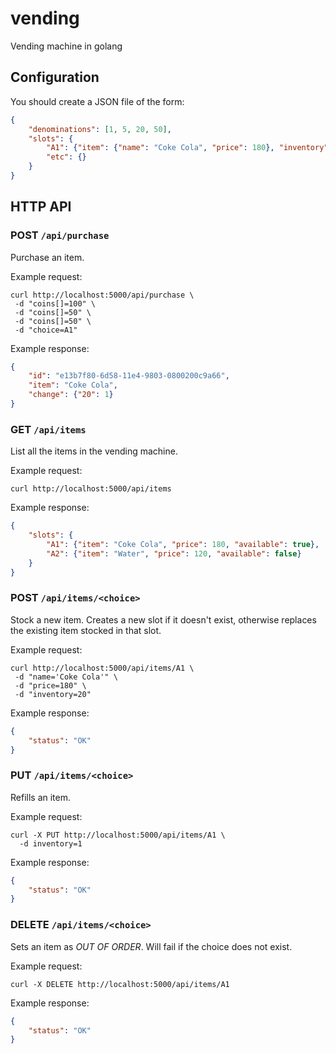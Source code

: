 vending
=======

Vending machine in golang

Configuration
-------------

You should create a JSON file of the form:

```json
{
    "denominations": [1, 5, 20, 50],
    "slots": {
        "A1": {"item": {"name": "Coke Cola", "price": 180}, "inventory": 20},
        "etc": {}
    }
}
```

HTTP API
--------

###  POST `/api/purchase`

Purchase an item.

Example request:

```
curl http://localhost:5000/api/purchase \
 -d "coins[]=100" \
 -d "coins[]=50" \
 -d "coins[]=50" \
 -d "choice=A1"
```

Example response:

```json
{
    "id": "e13b7f80-6d58-11e4-9803-0800200c9a66",
    "item": "Coke Cola",
    "change": {"20": 1}
}
```

### GET `/api/items`

List all the items in the vending machine.

Example request:

```
curl http://localhost:5000/api/items
```

Example response:

```json
{
    "slots": {
        "A1": {"item": "Coke Cola", "price": 180, "available": true},
        "A2": {"item": "Water", "price": 120, "available": false}
    }
}
```

### POST `/api/items/<choice>`

Stock a new item. Creates a new slot if it doesn't exist, otherwise replaces the existing item stocked in that slot.

Example request:

```
curl http://localhost:5000/api/items/A1 \
 -d "name='Coke Cola'" \
 -d "price=180" \
 -d "inventory=20"
```

Example response:

```json
{
    "status": "OK"
}
```

### PUT `/api/items/<choice>`

Refills an item.

Example request:

```
curl -X PUT http://localhost:5000/api/items/A1 \
  -d inventory=1
```

Example response:

```json
{
    "status": "OK"
}
```

###  DELETE `/api/items/<choice>`

Sets an item as *OUT OF ORDER*. Will fail if the choice does not exist.

Example request:

```
curl -X DELETE http://localhost:5000/api/items/A1
```

Example response:

```json
{
    "status": "OK"
}
```
